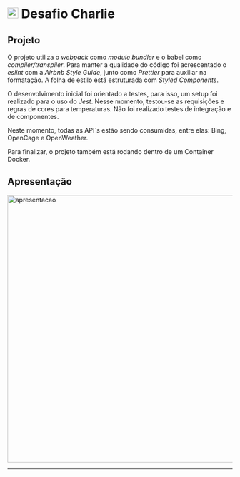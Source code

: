 # <img src="https://avatars1.githubusercontent.com/u/7063040?v=4&s=200.jpg" alt="HU" width="24" /> Desafio Charlie

## Projeto

O projeto utiliza o *webpack* como *module bundler* e o babel como *compiler/transpiler*. Para manter a qualidade do código foi acrescentado o *eslint* com a *Airbnb Style Guide*, junto como *Prettier* para auxiliar na formatação. A folha de estilo está estruturada com *Styled Components*.

 O desenvolvimento inicial foi orientado a testes, para isso, um setup foi realizado para o uso do *Jest*. Nesse momento, testou-se as requisições e regras de cores para temperaturas. Não foi realizado testes de integração e de componentes. 
 
 Neste momento, todas as API`s estão sendo consumidas, entre elas: Bing, OpenCage e OpenWeather.
 
 Para finalizar, o projeto também está rodando dentro de um Container Docker.

## Apresentação

  <img alt="apresentacao" title="Challenge Charlie" src="https://github.com/andrecoliveira/challenge-charlie/blob/master/src/assets/icons/interface.gif" width="600px">

---
